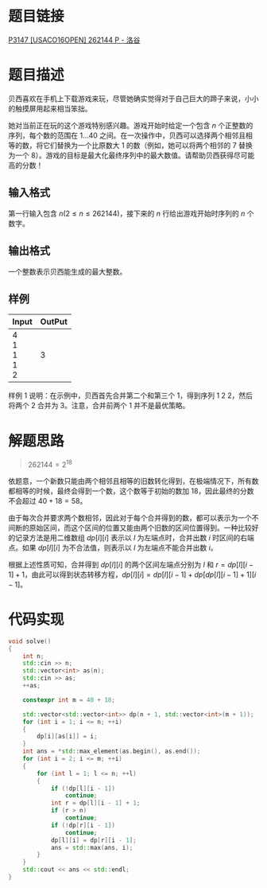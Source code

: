 # 题目链接

[P3147 [USACO16OPEN] 262144 P - 洛谷](https://www.luogu.com.cn/problem/P3147)

# 题目描述

贝西喜欢在手机上下载游戏来玩，尽管她确实觉得对于自己巨大的蹄子来说，小小的触摸屏用起来相当笨拙。

她对当前正在玩的这个游戏特别感兴趣。游戏开始时给定一个包含 $n$ 个正整数的序列，每个数的范围在 $1 \dots 40$ 之间。在一次操作中，贝西可以选择两个相邻且相等的数，将它们替换为一个比原数大 $1$ 的数（例如，她可以将两个相邻的 $7$ 替换为一个 $8$）。游戏的目标是最大化最终序列中的最大数值。请帮助贝西获得尽可能高的分数！

## 输入格式

第一行输入包含 $n(2 \leq n \leq 262144)$，接下来的 $n$ 行给出游戏开始时序列的 $n$ 个数字。

## 输出格式

一个整数表示贝西能生成的最大整数。

## 样例

| Input                     | OutPut |
| ------------------------- | ------ |
| 4<br/>1<br/>1<br/>1<br/>2 | 3      |

样例 1 说明：在示例中，贝西首先合并第二个和第三个 $1$，得到序列 $1\ 2\ 2$，然后将两个 $2$ 合并为 $3$。注意，合并前两个 $1$ 并不是最优策略。

# 解题思路

>   $262144 = 2 ^ {18}$

依题意，一个新数只能由两个相邻且相等的旧数转化得到，在极端情况下，所有数都相等的时候，最终会得到一个数，这个数等于初始的数加 $18$，因此最终的分数不会超过 $40 + 18 = 58$。

由于每次合并要求两个数相邻，因此对于每个合并得到的数，都可以表示为一个不间断的原始区间，而这个区间的位置又能由两个旧数的区间位置得到。一种比较好的记录方法是用二维数组 $dp[l][i]$ 表示以 $l$ 为左端点时，合并出数 $i$ 时区间的右端点。如果 $dp[l][i]$ 为不合法值，则表示以 $l$ 为左端点不能合并出数 $i$。

根据上述性质可知，合并得到 $dp[l][i]$ 的两个区间左端点分别为 $l$ 和 $r = dp[l][i - 1] + 1$，由此可以得到状态转移方程，$dp[l][i] = dp[l][i - 1] + dp[dp[l][i - 1] + 1][i - 1]$。

# 代码实现

```c++
void solve()
{
    int n;
    std::cin >> n;
    std::vector<int> as(n);
    std::cin >> as;
    ++as;

    constexpr int m = 40 + 18;

    std::vector<std::vector<int>> dp(n + 1, std::vector<int>(m + 1));
    for (int i = 1; i <= n; ++i)
    {
        dp[i][as[i]] = i;
    }
    int ans = *std::max_element(as.begin(), as.end());
    for (int i = 2; i <= m; ++i)
    {
        for (int l = 1; l <= n; ++l)
        {
            if (!dp[l][i - 1])
                continue;
            int r = dp[l][i - 1] + 1;
            if (r > n)
                continue;
            if (!dp[r][i - 1])
                continue;
            dp[l][i] = dp[r][i - 1];
            ans = std::max(ans, i);
        }
    }
    std::cout << ans << std::endl;
}
```

